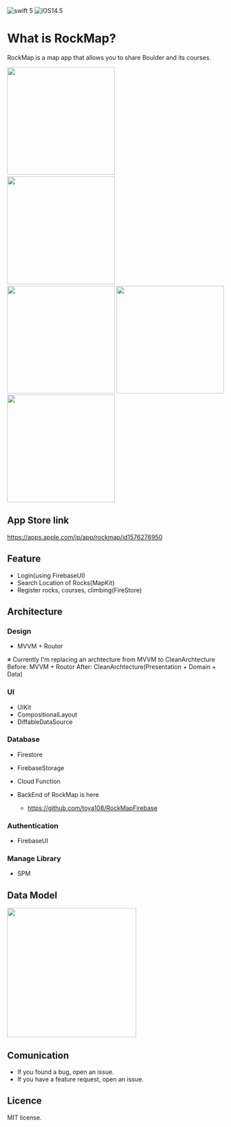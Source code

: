 ![swift 5](https://img.shields.io/badge/Swift-5-blue) 
![iOS14.5](https://img.shields.io/badge/iOS-14.5-blue)

# What is RockMap?
RockMap is a map app that allows you to share Boulder and its courses.

<img src="https://user-images.githubusercontent.com/44093643/125480570-590c49fc-9643-42d2-b894-4035c4b742a8.PNG" width="250">　
<img src="https://user-images.githubusercontent.com/44093643/125480595-806e3866-2a0d-47cb-b133-bd870f0d94ac.PNG" width="250">　
<img src="https://user-images.githubusercontent.com/44093643/125480630-23bf1373-ddd8-44ee-abce-769234198d5d.PNG" width="250">
<img src="https://user-images.githubusercontent.com/44093643/125480678-a3cc1762-1beb-4e9f-b98e-a603a3aabc39.PNG" width="250">
<img src="https://user-images.githubusercontent.com/44093643/125480918-ae6ce164-6b50-4fa8-baa3-0464440d63fd.PNG" width="250">

## App Store link
https://apps.apple.com/jp/app/rockmap/id1576276950

## Feature
* Login(using FirebaseUI)
* Search Location of Rocks(MapKit)
* Register rocks, courses, climbing(FireStore)

## Architecture
### Design
* MVVM + Routor

※ Currently I'm replacing an archtecture from MVVM to CleanArchtecture
Before: MVVM + Routor
After: CleanArchtecture(Presentation + Domain + Data)

### UI
* UIKit
* CompositionalLayout
* DiffableDataSource

### Database
* Firestore
* FirebaseStorage
* Cloud Function

* BackEnd of RockMap is here
  * https://github.com/toya108/RockMapFirebase

### Authentication
* FirebaseUI 

### Manage Library
- SPM     

## Data Model

<img src="https://user-images.githubusercontent.com/44093643/119843554-a0b69880-bf42-11eb-970d-dfba516a2e0a.png" width="300">

## Comunication
* If you found a bug, open an issue.
* If you have a feature request, open an issue.

## Licence
MIT license.

